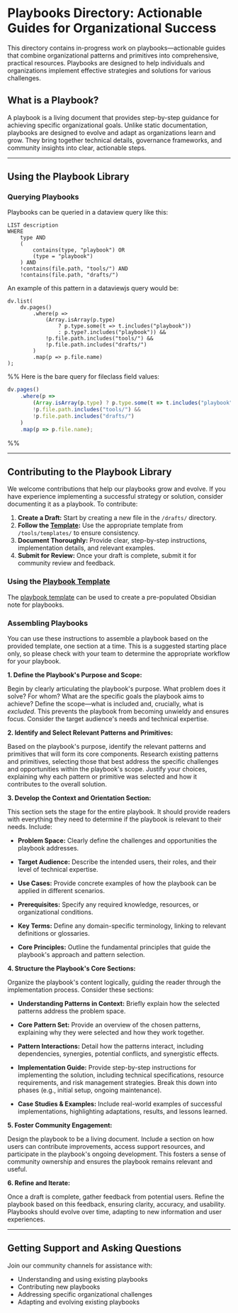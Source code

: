# Playbooks Directory: Actionable Guides for Organizational Success

This directory contains in-progress work on playbooks—actionable guides that combine organizational patterns and primitives into comprehensive, practical resources.  Playbooks are designed to help individuals and organizations implement effective strategies and solutions for various challenges.


## What is a Playbook?

A playbook is a living document that provides step-by-step guidance for achieving specific organizational goals.  Unlike static documentation, playbooks are designed to evolve and adapt as organizations learn and grow.  They bring together technical details, governance frameworks, and community insights into clear, actionable steps.

---

##  Using the Playbook Library

### Querying Playbooks

Playbooks can be queried in a dataview query like this:
```
LIST description
WHERE 
    type AND
    (
        contains(type, "playbook") OR
        (type = "playbook")
    ) AND
    !contains(file.path, "tools/") AND
    !contains(file.path, "drafts/")
```

An example of this pattern in a dataviewjs query would be:
```
dv.list(
    dv.pages()
        .where(p => 
            (Array.isArray(p.type) 
                ? p.type.some(t => t.includes("playbook")) 
                : p.type?.includes("playbook")) &&
            !p.file.path.includes("tools/") &&
            !p.file.path.includes("drafts/")
        )
        .map(p => p.file.name)
);
```

%% Here is the bare query for fileclass field values:
```javascript
dv.pages()
    .where(p => 
        (Array.isArray(p.type) ? p.type.some(t => t.includes("playbook")) : p.type?.includes("playbook")) &&
        !p.file.path.includes("tools/") &&
        !p.file.path.includes("drafts/")
    )
    .map(p => p.file.name);
```
 %%

---

## Contributing to the Playbook Library

We welcome contributions that help our playbooks grow and evolve.  If you have experience implementing a successful strategy or solution, consider documenting it as a playbook.  To contribute:

1. **Create a Draft:** Start by creating a new file in the `/drafts/` directory.
2. **Follow the [Template](tools/templates/Playbook%20Template.md):** Use the appropriate template from `/tools/templates/` to ensure consistency.
3. **Document Thoroughly:**  Provide clear, step-by-step instructions, implementation details, and relevant examples.
4. **Submit for Review:** Once your draft is complete, submit it for community review and feedback.

### Using the [Playbook Template](tools/templates/Playbook%20Template.md) 

The [playbook template](tools/templates/Playbook%20Template.md) can be used to create a pre-populated Obsidian note for playbooks.

### Assembling Playbooks

You can use these instructions to assemble a playbook based on the provided template, one section at a time. This is a suggested starting place only, so please check with your team to determine the appropriate workflow for your playbook.

**1. Define the Playbook's Purpose and Scope:**

Begin by clearly articulating the playbook's purpose. What problem does it solve? For whom? What are the specific goals the playbook aims to achieve? Define the scope—what is included and, crucially, what is _excluded_. This prevents the playbook from becoming unwieldy and ensures focus. Consider the target audience's needs and technical expertise.

**2. Identify and Select Relevant Patterns and Primitives:**

Based on the playbook's purpose, identify the relevant patterns and primitives that will form its core components. Research existing patterns and primitives, selecting those that best address the specific challenges and opportunities within the playbook's scope. Justify your choices, explaining why each pattern or primitive was selected and how it contributes to the overall solution.

**3. Develop the Context and Orientation Section:**

This section sets the stage for the entire playbook. It should provide readers with everything they need to determine if the playbook is relevant to their needs. Include:

- **Problem Space:** Clearly define the challenges and opportunities the playbook addresses.
    
- **Target Audience:** Describe the intended users, their roles, and their level of technical expertise.
    
- **Use Cases:** Provide concrete examples of how the playbook can be applied in different scenarios.
    
- **Prerequisites:** Specify any required knowledge, resources, or organizational conditions.
    
- **Key Terms:** Define any domain-specific terminology, linking to relevant definitions or glossaries.
    
- **Core Principles:** Outline the fundamental principles that guide the playbook's approach and pattern selection.
    

**4. Structure the Playbook's Core Sections:**

Organize the playbook's content logically, guiding the reader through the implementation process. Consider these sections:

- **Understanding Patterns in Context:** Briefly explain how the selected patterns address the problem space.
    
- **Core Pattern Set:** Provide an overview of the chosen patterns, explaining why they were selected and how they work together.
    
- **Pattern Interactions:** Detail how the patterns interact, including dependencies, synergies, potential conflicts, and synergistic effects.
    
- **Implementation Guide:** Provide step-by-step instructions for implementing the solution, including technical specifications, resource requirements, and risk management strategies. Break this down into phases (e.g., initial setup, ongoing maintenance).
    
- **Case Studies & Examples:** Include real-world examples of successful implementations, highlighting adaptations, results, and lessons learned.
    

**5. Foster Community Engagement:**

Design the playbook to be a living document. Include a section on how users can contribute improvements, access support resources, and participate in the playbook's ongoing development. This fosters a sense of community ownership and ensures the playbook remains relevant and useful.

**6. Refine and Iterate:**

Once a draft is complete, gather feedback from potential users. Refine the playbook based on this feedback, ensuring clarity, accuracy, and usability. Playbooks should evolve over time, adapting to new information and user experiences.

---

## Getting Support and Asking Questions

Join our community channels for assistance with:

* Understanding and using existing playbooks
* Contributing new playbooks
* Addressing specific organizational challenges
* Adapting and evolving existing playbooks

